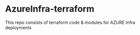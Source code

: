 # AzureInfra-terraform
This repo consists of terraform code &amp; modules for AZURE Infra deployments
